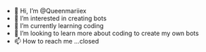 - 👋 Hi, I’m @Queenmariiex
- 👀 I’m interested in creating bots
- 🌱 I’m currently learning coding 
- 💞️ I’m looking to learn more about coding to create my own bots 
- 📫 How to reach me ...closed

<!---
Queenmariiex/Queenmariiex is a ✨ special ✨ repository because its `README.md` (this file) appears on your GitHub profile.
You can click the Preview link to take a look at your changes.
--->

